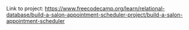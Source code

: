 Link to project: https://www.freecodecamp.org/learn/relational-database/build-a-salon-appointment-scheduler-project/build-a-salon-appointment-scheduler
